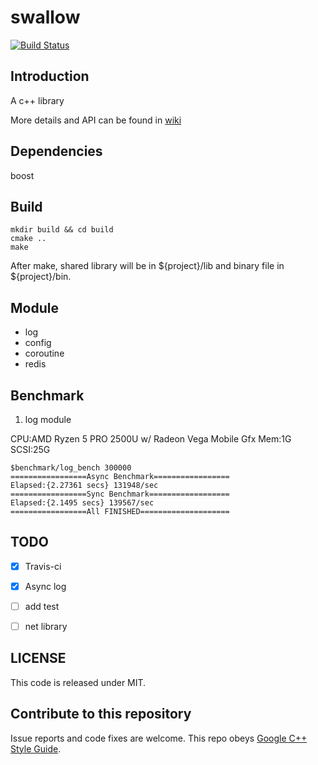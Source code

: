 # swallow

[![Build Status](https://travis-ci.com/pusidun/swallow.svg?branch=master)](https://travis-ci.com/pusidun/swallow)

## Introduction

A c++ library

More details and API can be found in [wiki](https://github.com/pusidun/swallow/wiki)

## Dependencies

boost

## Build

```
mkdir build && cd build
cmake ..
make
```

After make, shared library will be in ${project}/lib and binary file in ${project}/bin.

## Module

- log
- config
- coroutine
- redis

## Benchmark

1. log module

CPU:AMD Ryzen 5 PRO 2500U w/ Radeon Vega Mobile Gfx
Mem:1G SCSI:25G

```
$benchmark/log_bench 300000
=================Async Benchmark=================
Elapsed:{2.27361 secs} 131948/sec
=================Sync Benchmark==================
Elapsed:{2.1495 secs} 139567/sec
=================All FINISHED====================
```

## TODO

- [x] Travis-ci

- [x] Async log

- [ ] add test

- [ ] net library

## LICENSE

This code is released under MIT.

## Contribute to this repository

Issue reports and code fixes are welcome.
This repo obeys [Google C++ Style Guide](http://google.github.io/styleguide/cppguide.html).
